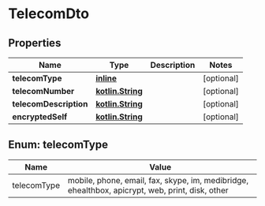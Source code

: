 # TelecomDto

## Properties
Name | Type | Description | Notes
------------ | ------------- | ------------- | -------------
**telecomType** | [**inline**](#TelecomTypeEnum) |  |  [optional]
**telecomNumber** | [**kotlin.String**](.md) |  |  [optional]
**telecomDescription** | [**kotlin.String**](.md) |  |  [optional]
**encryptedSelf** | [**kotlin.String**](.md) |  |  [optional]

<a name="TelecomTypeEnum"></a>
## Enum: telecomType
Name | Value
---- | -----
telecomType | mobile, phone, email, fax, skype, im, medibridge, ehealthbox, apicrypt, web, print, disk, other
